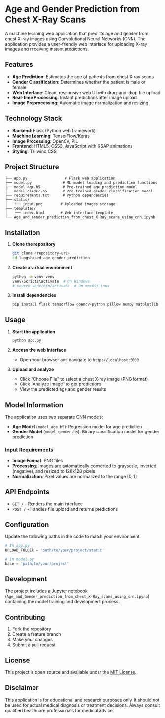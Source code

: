 # Age and Gender Prediction from Chest X-Ray Scans

A machine learning web application that predicts age and gender from chest X-ray images using Convolutional Neural Networks (CNN). The application provides a user-friendly web interface for uploading X-ray images and receiving instant predictions.

## Features

- **Age Prediction**: Estimates the age of patients from chest X-ray scans
- **Gender Classification**: Determines whether the patient is male or female
- **Web Interface**: Clean, responsive web UI with drag-and-drop file upload
- **Real-time Processing**: Instant predictions after image upload
- **Image Preprocessing**: Automatic image normalization and resizing

## Technology Stack

- **Backend**: Flask (Python web framework)
- **Machine Learning**: TensorFlow/Keras
- **Image Processing**: OpenCV, PIL
- **Frontend**: HTML5, CSS3, JavaScript with GSAP animations
- **Styling**: Tailwind CSS

## Project Structure

```
├── app.py                 # Flask web application
├── model.py              # ML model loading and prediction functions
├── model_age.h5          # Pre-trained age prediction model
├── model_gender.h5       # Pre-trained gender classification model
├── requirements.txt      # Python dependencies
├── static/
│   └── input.png        # Uploaded images storage
├── templates/
│   └── index.html       # Web interface template
└── Age_and_Gender_prediction_from_chest_X-Ray_scans_using_cnn.ipynb
```

## Installation

1. **Clone the repository**
   ```bash
   git clone <repository-url>
   cd lungsbased_age_gender_prediction
   ```

2. **Create a virtual environment**
   ```bash
   python -m venv venv
   venv\Scripts\activate  # On Windows
   # source venv/bin/activate  # On macOS/Linux
   ```

3. **Install dependencies**
   ```bash
   pip install flask tensorflow opencv-python pillow numpy matplotlib
   ```

## Usage

1. **Start the application**
   ```bash
   python app.py
   ```

2. **Access the web interface**
   - Open your browser and navigate to `http://localhost:5000`

3. **Upload and analyze**
   - Click "Choose File" to select a chest X-ray image (PNG format)
   - Click "Analyze Image" to get predictions
   - View the predicted age and gender results

## Model Information

The application uses two separate CNN models:

- **Age Model** (`model_age.h5`): Regression model for age prediction
- **Gender Model** (`model_gender.h5`): Binary classification model for gender prediction

### Input Requirements
- **Image Format**: PNG files
- **Processing**: Images are automatically converted to grayscale, inverted (negative), and resized to 128x128 pixels
- **Normalization**: Pixel values are normalized to the range [0, 1]

## API Endpoints

- `GET /` - Renders the main interface
- `POST /` - Handles file upload and returns predictions

## Configuration

Update the following paths in the code to match your environment:

```python
# In app.py
UPLOAD_FOLDER = 'path/to/your/project/static'

# In model.py  
base = 'path/to/your/project'
```

## Development

The project includes a Jupyter notebook (`Age_and_Gender_prediction_from_chest_X-Ray_scans_using_cnn.ipynb`) containing the model training and development process.

## Contributing

1. Fork the repository
2. Create a feature branch
3. Make your changes
4. Submit a pull request

## License

This project is open source and available under the [MIT License](LICENSE).

## Disclaimer

This application is for educational and research purposes only. It should not be used for actual medical diagnosis or treatment decisions. Always consult qualified healthcare professionals for medical advice.
